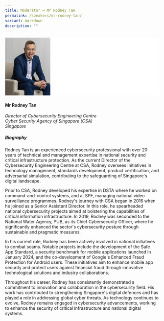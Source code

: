 ```yaml
---
title: Moderator – Mr Rodney Tan
permalink: /speakers/mr-rodney-tan/
variant: markdown
description: ""
---
```

![](/images/2024%20speakers/Mr_Rodney_Tan.png)
#### **Mr Rodney Tan**

*Director of Cybersecurity Engineering Centre <br> Cyber Security Agency of Singapore (CSA)<br>Singapore*

##### **Biography**
Rodney Tan is an experienced cybersecurity professional with over 20 years of technical and management expertise in national security and critical infrastructure protection. As the current Director of the Cybersecurity Engineering Centre at CSA, Rodney oversees initiatives in technology management, standards development, product certification, and adversarial simulation, contributing to the safeguarding of Singapore's digital landscape.

Prior to CSA, Rodney developed his expertise in DSTA where he worked on command-and-control systems, and at SPF, managing national video surveillance programmes. Rodney's journey with CSA began in 2016 when he joined as a Senior Assistant Director. In this role, he spearheaded national cybersecurity projects aimed at bolstering the capabilities of critical information infrastructure. In 2019, Rodney was seconded to the National Water Agency, PUB, as its Chief Cybersecurity Officer, where he significantly enhanced the sector's cybersecurity posture through sustainable and pragmatic measures.

In his current role, Rodney has been actively involved in national initiatives to combat scams. Notable projects include the development of the Safe App Standard, a security benchmark for mobile applications launched in January 2024, and the co-development of Google's Enhanced Fraud Protection for Android users. These initiatives aim to enhance mobile app security and protect users against financial fraud through innovative technological solutions and industry collaborations.

Throughout his career, Rodney has consistently demonstrated a commitment to innovation and collaboration in the cybersecurity field. His work has contributed to strengthening Singapore's digital defences and has played a role in addressing global cyber threats. As technology continues to evolve, Rodney remains engaged in cybersecurity advancements, working to enhance the security of critical infrastructure and national digital systems.